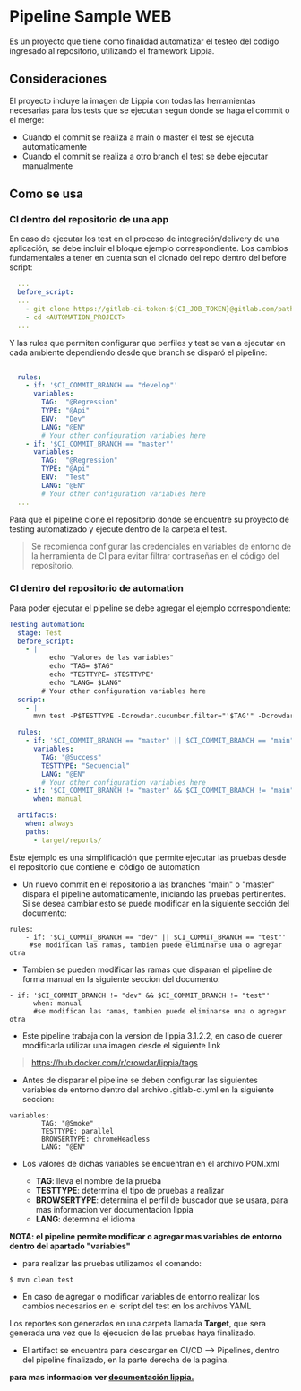 # Pipeline Sample WEB
 Es un proyecto que tiene como finalidad automatizar el testeo del codigo ingresado al repositorio, utilizando el framework Lippia.

## Consideraciones

El proyecto incluye la imagen de Lippia con todas las herramientas necesarias para los tests que se ejecutan segun donde se haga el commit o el merge:

- Cuando el commit se realiza a main o master el test se ejecuta automaticamente
- Cuando el commit se realiza a otro branch el test se debe ejecutar manualmente

## Como se usa

### CI dentro del repositorio de una app

En caso de ejecutar los test en el proceso de integración/delivery de una aplicación, se debe incluir el bloque ejemplo correspondiente.
Los cambios fundamentales a tener en cuenta son el clonado del repo dentro del before script:

```yaml
  ...
  before_script:
  ...
    - git clone https://gitlab-ci-token:${CI_JOB_TOKEN}@gitlab.com/path/to/your/<AUTOMATION_PROJECT>.git"
    - cd <AUTOMATION_PROJECT>
  ...

```
Y las rules que permiten configurar que perfiles y test se van a ejecutar en cada ambiente dependiendo desde que branch se disparó el pipeline: 

```yaml
  
  rules:
    - if: '$CI_COMMIT_BRANCH == "develop"'
      variables:
        TAG:  "@Regression"
        TYPE: "@Api"
        ENV:  "Dev"
        LANG: "@EN"
        # Your other configuration variables here
    - if: '$CI_COMMIT_BRANCH == "master"'
      variables:
        TAG:  "@Regression"
        TYPE: "@Api"
        ENV:  "Test"
        LANG: "@EN"
        # Your other configuration variables here
  ...

```

Para que el pipeline clone el repositorio donde se encuentre su proyecto de testing automatizado y ejecute dentro de la carpeta el test.

> Se recomienda configurar las credenciales en variables de entorno de la herramienta de CI para evitar filtrar contraseñas en el código del repositorio.

### CI dentro del repositorio de automation

Para poder ejecutar el pipeline se debe agregar el ejemplo correspondiente:

```yaml
Testing automation:
  stage: Test
  before_script:
    - |   
          echo "Valores de las variables"
          echo "TAG= $TAG"
          echo "TESTTYPE= $TESTTYPE"
          echo "LANG= $LANG"
        # Your other configuration variables here
  script:
    - | 
      mvn test -P$TESTTYPE -Dcrowdar.cucumber.filter="'$TAG'" -Dcrowdar.cucumber.filter.language="'$LANG'"

  rules:
    - if: '$CI_COMMIT_BRANCH == "master" || $CI_COMMIT_BRANCH == "main"'
      variables:
        TAG: "@Success"
        TESTTYPE: "Secuencial"
        LANG: "@EN"
        # Your other configuration variables here
    - if: '$CI_COMMIT_BRANCH != "master" && $CI_COMMIT_BRANCH != "main"'
      when: manual

  artifacts:
    when: always
    paths:
      - target/reports/

```

Este ejemplo es una simplificación que permite ejecutar las pruebas desde el repositorio que contiene el código de automation

* Un nuevo commit en el repositorio a las branches "main" o "master" dispara el pipeline automaticamente, iniciando las pruebas pertinentes. Si se desea cambiar esto se puede modificar en la siguiente sección del documento:

```
rules:
    - if: '$CI_COMMIT_BRANCH == "dev" || $CI_COMMIT_BRANCH == "test"'
     #se modifican las ramas, tambien puede eliminarse una o agregar otra
```
* Tambien se pueden modificar las ramas que disparan el pipeline de forma manual en la siguiente seccion del documento:

```
- if: '$CI_COMMIT_BRANCH != "dev" && $CI_COMMIT_BRANCH != "test"'
      when: manual
      #se modifican las ramas, tambien puede eliminarse una o agregar otra
```

* Este pipeline trabaja con la version de lippia 3.1.2.2, en caso de querer modificarla utilizar una imagen desde el siguiente link

> https://hub.docker.com/r/crowdar/lippia/tags


- Antes de disparar el pipeline se deben configurar las siguientes variables de entorno dentro del archivo .gitlab-ci.yml en la siguiente seccion:

```
variables:
        TAG: "@Smoke"
        TESTTYPE: parallel
        BROWSERTYPE: chromeHeadless
        LANG: "@EN"
```

- Los valores de dichas variables se encuentran en el archivo POM.xml

  * **TAG**: lleva el nombre de la prueba
  * **TESTTYPE**:  determina el tipo de pruebas a realizar
  * **BROWSERTYPE**: determina el perfil de buscador que se usara, para mas informacion ver documentacion lippia 
  * **LANG**: determina el idioma
  
**NOTA:  el pipeline permite modificar o agregar mas variables de entorno dentro del apartado "variables"**

* para realizar las pruebas utilizamos el comando: 
```
$ mvn clean test
```
* En caso de agregar o modificar variables de entorno realizar los cambios necesarios en el script del test en los archivos YAML

Los reportes son generados en una carpeta llamada **Target**, que sera generada una vez que la ejecucion de las pruebas haya finalizado.

* El artifact se encuentra para descargar en CI/CD --> Pipelines, dentro del pipeline finalizado, en la parte derecha de la pagina.


**para mas informacion ver [documentación lippia.](https://github.com/Crowdar/lippia-web-sample-project#getting-started "documentación lippia.")**
